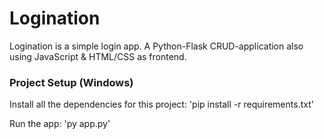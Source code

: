 # Logination
Logination is a simple login app. A Python-Flask CRUD-application also using JavaScript &amp; HTML/CSS as frontend.

### Project Setup (Windows)

Install all the dependencies for this project:
'pip install -r requirements.txt'

Run the app:
'py app.py'
    
 
